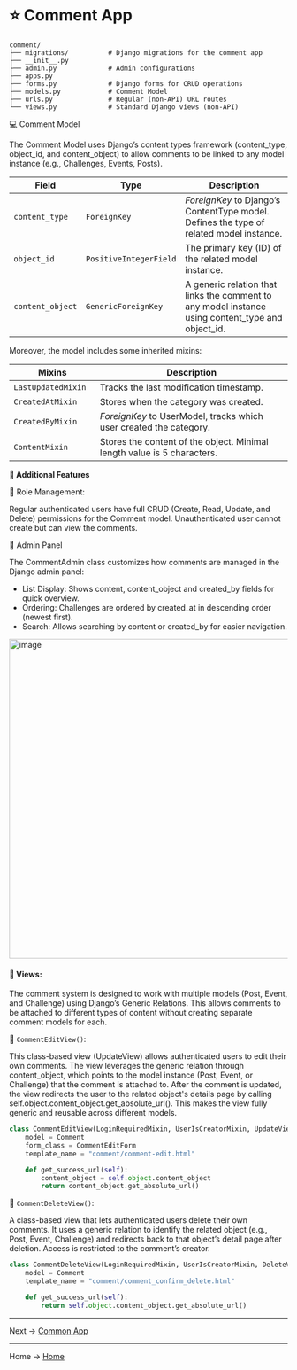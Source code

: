 # ⭐ Comment App

```tree
comment/
├── migrations/          # Django migrations for the comment app
├── __init__.py
├── admin.py             # Admin configurations 
├── apps.py              
├── forms.py             # Django forms for CRUD operations
├── models.py            # Comment Model           
├── urls.py              # Regular (non-API) URL routes
└── views.py             # Standard Django views (non-API)
````

💻 Comment Model

The Comment Model uses Django’s content types framework (content_type, object_id, and content_object) to allow comments
to be linked to any model instance (e.g., Challenges, Events, Posts).

| Field            | Type                   | Description                                                                                       |
|------------------|------------------------|---------------------------------------------------------------------------------------------------|
| `content_type`   | `ForeignKey`           | *ForeignKey* to Django’s ContentType model. Defines the type of related model instance.           |
| `object_id`      | `PositiveIntegerField` | The primary key (ID) of the related model instance.                                               |
| `content_object` | `GenericForeignKey`    | A generic relation that links the comment to any model instance using content_type and object_id. |

Moreover, the model includes some inherited mixins:

| Mixins               | Description                                                             |
|----------------------|-------------------------------------------------------------------------|
| `LastUpdatedMixin  ` | Tracks the last modification timestamp.                                 |
| `CreatedAtMixin  `   | Stores when the category was created.                                   | 
| `CreatedByMixin  `   | *ForeignKey* to UserModel, tracks which user created the category.      |
| `ContentMixin  `     | Stores the content of the object. Minimal length value is 5 characters. |


**🚀 Additional Features**

🔧 Role Management: 

Regular authenticated users have full CRUD (Create, Read, Update, and Delete) permissions for the Comment model.
Unauthenticated user cannot create but can view the comments.


🌷 Admin Panel

The CommentAdmin class customizes how comments are managed in the Django admin panel:
- List Display: Shows content, content_object and created_by fields for quick overview.
- Ordering: Challenges are ordered by created_at in descending order (newest first). 
- Search: Allows searching by content or created_by for easier navigation.

<img width="1893" height="577" alt="image" src="https://github.com/user-attachments/assets/aff2d870-b2f5-4509-8d26-c026fbcc087b" />


#### 📣 Views:

The comment system is designed to work with multiple models (Post, Event, and Challenge) using Django’s Generic Relations.
This allows comments to be attached to different types of content without creating separate comment models for each.

🌳 `CommentEditView()`:

This class-based view (UpdateView) allows authenticated users to edit their own comments.
The view leverages the generic relation through content_object, which points to the model instance (Post, Event, or Challenge) 
that the comment is attached to. After the comment is updated, the view redirects the user
to the related object's details page by calling self.object.content_object.get_absolute_url().
This makes the view fully generic and reusable across different models.

````python
class CommentEditView(LoginRequiredMixin, UserIsCreatorMixin, UpdateView):
    model = Comment
    form_class = CommentEditForm
    template_name = "comment/comment-edit.html"

    def get_success_url(self):
        content_object = self.object.content_object
        return content_object.get_absolute_url()
````

🌳 `CommentDeleteView()`:

A class-based view that lets authenticated users delete their own comments. It uses a generic relation to identify the 
related object (e.g., Post, Event, Challenge) and redirects back to that object’s detail page after deletion. Access is 
restricted to the comment’s creator.

````python
class CommentDeleteView(LoginRequiredMixin, UserIsCreatorMixin, DeleteView):
    model = Comment
    template_name = "comment/comment_confirm_delete.html"

    def get_success_url(self):
        return self.object.content_object.get_absolute_url()
````

---
Next -> [Common App](https://github.com/denniesia/beaunity/blob/main/docs/project_structure/common_app.md)

--- 
Home -> [Home](https://github.com/denniesia/beaunity/blob/main/README.md)
